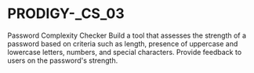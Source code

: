 # PRODIGY-_CS_03
Password Complexity Checker
Build a tool that assesses the strength of a password based on criteria such as length, presence of uppercase and lowercase letters, numbers, and special characters. Provide feedback to users on the password's strength.
